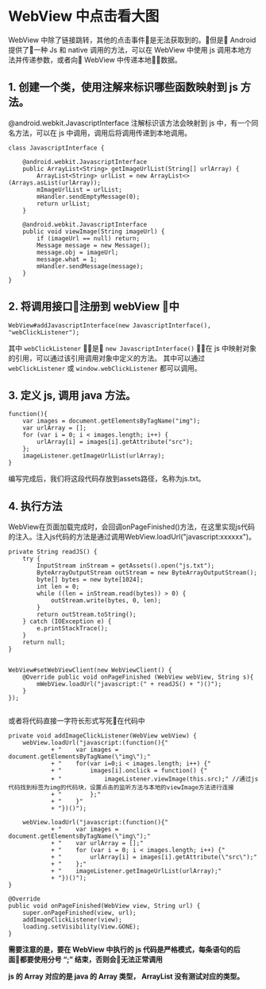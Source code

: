 # WebView 中点击看大图

WebView 中除了链接跳转，其他的点击事件是无法获取到的。但是 Android 提供了一种 Js 和 native 调用的方法，可以在 WebView 中使用 js 调用本地方法并传递参数，或者向 WebView 中传递本地数据。

## 1. 创建一个类，使用注解来标识哪些函数映射到 js 方法。

@android.webkit.JavascriptInterface 注解标识该方法会映射到 js 中，有一个同名方法，可以在 js 中调用，调用后将调用传递到本地调用。

```
class JavascriptInterface {

    @android.webkit.JavascriptInterface
    public ArrayList<String> getImageUrlList(String[] urlArray) {
        ArrayList<String> urlList = new ArrayList<>(Arrays.asList(urlArray));
        mImageUrlList = urlList;
        mHandler.sendEmptyMessage(0);
        return urlList;
    }

    @android.webkit.JavascriptInterface
    public void viewImage(String imageUrl) {
        if (imageUrl == null) return;
        Message message = new Message();
        message.obj = imageUrl;
        message.what = 1;
        mHandler.sendMessage(message);
    }
}
```

## 2. 将调用接口注册到 webView 中

```
WebView#addJavascriptInterface(new JavascriptInterface(), "webClickListener");
```

其中 `webClickListener` 是 `new JavascriptInterface()` 在 js 中映射对象的引用，可以通过该引用调用对象中定义的方法。 其中可以通过 `webClickListener` 或 `window.webClickListener` 都可以调用。

## 3. 定义 js, 调用 java 方法。
```
function(){
    var images = document.getElementsByTagName("img");
    var urlArray = [];
    for (var i = 0; i < images.length; i++) {
        urlArray[i] = images[i].getAttribute("src");
    };
    imageListener.getImageUrlList(urlArray);
}
```
编写完成后，我们将这段代码存放到assets路径，名称为js.txt。

## 4. 执行方法

WebView在页面加载完成时，会回调onPageFinished()方法，在这里实现js代码的注入。注入js代码的方法是通过调用WebView.loadUrl("javascript:xxxxxx")。

```
private String readJS() {
    try {
        InputStream inStream = getAssets().open("js.txt");
        ByteArrayOutputStream outStream = new ByteArrayOutputStream();
        byte[] bytes = new byte[1024];
        int len = 0;
        while ((len = inStream.read(bytes)) > 0) {
            outStream.write(bytes, 0, len);
        }
        return outStream.toString();
    } catch (IOException e) {
        e.printStackTrace();
    }
    return null;
}


WebView#setWebViewClient(new WebViewClient() {
    @Override public void onPageFinished (WebView webView, String s){
        mWebView.loadUrl("javascript:(" + readJS() + ")()");
    }
});


```

或者将代码直接一字符长形式写死在代码中

```
private void addImageClickListener(WebView webView) {
    webView.loadUrl("javascript:(function(){"
            + "    var images = document.getElementsByTagName(\"img\");"
            + "    for(var i=0;i < images.length; i++) {"
            + "        images[i].onclick = function() {"
            + "            imageListener.viewImage(this.src);" //通过js代码找到标签为img的代码块，设置点击的监听方法与本地的viewImage方法进行连接
            + "        };"
            + "    }"
            + "})()");

    webView.loadUrl("javascript:(function(){"
            + "    var images = document.getElementsByTagName(\"img\");"
            + "    var urlArray = [];"
            + "    for (var i = 0; i < images.length; i++) {"
            + "        urlArray[i] = images[i].getAttribute(\"src\");"
            + "    };"
            + "    imageListener.getImageUrlList(urlArray);"
            + "})()");
}

@Override
public void onPageFinished(WebView view, String url) {
    super.onPageFinished(view, url);
    addImageClickListener(view);
    loading.setVisibility(View.GONE);
}
```

**需要注意的是，要在 WebView 中执行的 js 代码是严格模式，每条语句的后面都要使用分号 “;” 结束，否则会无法正常调用**

**js 的 Array 对应的是 java 的 Array 类型， ArrayList 没有测试对应的类型。**
